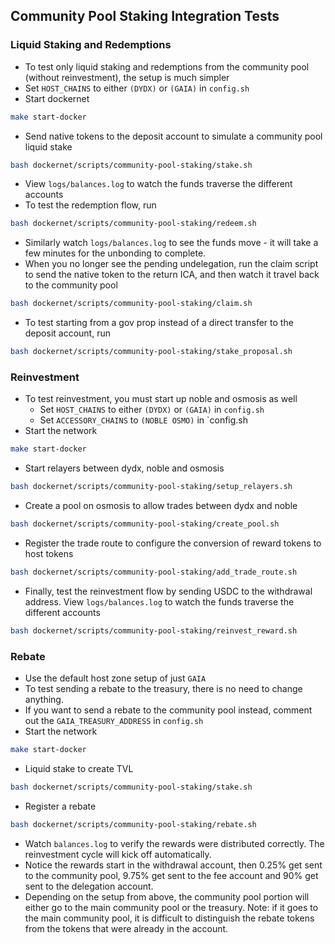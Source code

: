 ## Community Pool Staking Integration Tests
### Liquid Staking and Redemptions
* To test only liquid staking and redemptions from the community pool (without reinvestment), the setup is much simpler
* Set `HOST_CHAINS` to either `(DYDX)` or `(GAIA)` in `config.sh`
* Start dockernet
```bash
make start-docker
```
* Send native tokens to the deposit account to simulate a community pool liquid stake
```bash
bash dockernet/scripts/community-pool-staking/stake.sh
```
* View `logs/balances.log` to watch the funds traverse the different accounts
* To test the redemption flow, run
```bash
bash dockernet/scripts/community-pool-staking/redeem.sh
```
* Similarly watch `logs/balances.log` to see the funds move - it will take a few minutes for the unbonding to complete. 
* When you no longer see the pending undelegation, run the claim script to send the native token to the return ICA, and then watch it travel back to the community pool
```bash
bash dockernet/scripts/community-pool-staking/claim.sh
```
* To test starting from a gov prop instead of a direct transfer to the deposit account, run
```bash
bash dockernet/scripts/community-pool-staking/stake_proposal.sh
```

### Reinvestment
* To test reinvestment, you must start up noble and osmosis as well
    * Set `HOST_CHAINS` to either `(DYDX)` or `(GAIA)` in `config.sh`
    * Set `ACCESSORY_CHAINS` to `(NOBLE OSMO)` in `config.sh
* Start the network
```bash
make start-docker
```
* Start relayers between dydx, noble and osmosis
```bash
bash dockernet/scripts/community-pool-staking/setup_relayers.sh
```
* Create a pool on osmosis to allow trades between dydx and noble
```bash
bash dockernet/scripts/community-pool-staking/create_pool.sh
```
* Register the trade route to configure the conversion of reward tokens to host tokens
```bash
bash dockernet/scripts/community-pool-staking/add_trade_route.sh
```
* Finally, test the reinvestment flow by sending USDC to the withdrawal address. View `logs/balances.log` to watch the funds traverse the different accounts
```bash
bash dockernet/scripts/community-pool-staking/reinvest_reward.sh
```

### Rebate
* Use the default host zone setup of just `GAIA`
* To test sending a rebate to the treasury, there is no need to change anything.
* If you want to send a rebate to the community pool instead, comment out the `GAIA_TREASURY_ADDRESS` in `config.sh`
* Start the network
```bash
make start-docker
```
* Liquid stake to create TVL 
```bash
bash dockernet/scripts/community-pool-staking/stake.sh
```
* Register a rebate
```bash
bash dockernet/scripts/community-pool-staking/rebate.sh
```
* Watch `balances.log` to verify the rewards were distributed correctly. The reinvestment cycle will kick off automatically.
* Notice the rewards start in the withdrawal account, then 0.25% get sent to the community pool, 9.75% get sent to the fee account and 90% get sent to the delegation account.
* Depending on the setup from above, the community pool portion will either go to the main community pool or the treasury. Note: if it goes to the main community pool, it is difficult to distinguish the rebate tokens from the tokens that were already in the account.
